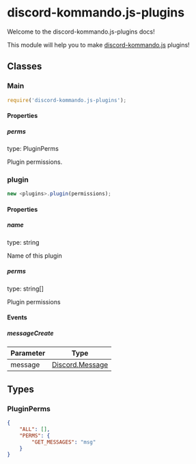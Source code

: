 # discord-kommando.js-plugins
Welcome to the discord-kommando.js-plugins docs!

This module will help you to make [discord-kommando.js](https://github.com/Team-ThinkCord/discord-kommando.js) plugins!

## Classes
### Main
```js
require('discord-kommando.js-plugins');
```

#### Properties
##### perms
type: PluginPerms

Plugin permissions.

### plugin
```js
new <plugins>.plugin(permissions);
```

#### Properties
##### name
type: string

Name of this plugin

##### perms
type: string[]

Plugin permissions

#### Events
##### messageCreate
| Parameter | Type |
| --------- | ---- |
| message   | [Discord.Message](https://discord.js.org/#/docs/main/stable/class/Message) |

## Types
### PluginPerms
```json
{
    "ALL": [],
    "PERMS": {
        "GET_MESSAGES": "msg"
    }
}
```
